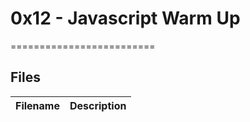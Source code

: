 # 0x12 - Javascript Warm Up
=========================
## Files

| Filename | Description |
| -------- | ----------- |
